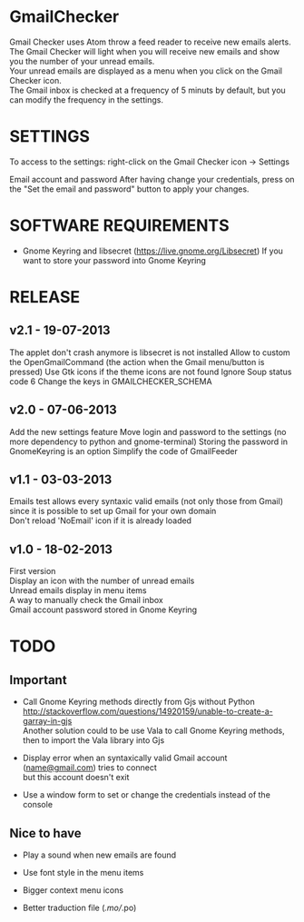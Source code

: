 GmailChecker
============

Gmail Checker uses Atom throw a feed reader to receive new emails alerts.  
The Gmail Checker will light when you will receive new emails and show you the number of your unread emails.  
Your unread emails are displayed as a menu when you click on the Gmail Checker icon.  
The Gmail inbox is checked at a frequency of 5 minuts by default, but you can modify the frequency in the settings.


SETTINGS
============

To access to the settings: right-click on the Gmail Checker icon -> Settings

Email account and password
After having change your credentials, press on the "Set the email and password" button to apply your changes.


SOFTWARE REQUIREMENTS
============

* Gnome Keyring and libsecret (https://live.gnome.org/Libsecret)
  If you want to store your password into Gnome Keyring


RELEASE
============

v2.1 - 19-07-2013
------------
The applet don't crash anymore is libsecret is not installed
Allow to custom the OpenGmailCommand (the action when the Gmail menu/button is pressed)
Use Gtk icons if the theme icons are not found
Ignore Soup status code 6
Change the keys in GMAILCHECKER_SCHEMA


v2.0 - 07-06-2013
------------
Add the new settings feature
Move login and password to the settings (no more dependency to python and gnome-terminal)
Storing the password in GnomeKeyring is an option
Simplify the code of GmailFeeder


v1.1 - 03-03-2013
------------
Emails test allows every syntaxic valid emails (not only those from Gmail) since it is possible to set up Gmail for your own domain  
Don't reload 'NoEmail' icon if it is already loaded

v1.0 - 18-02-2013
------------
First version  
Display an icon with the number of unread emails  
Unread emails display in menu items  
A way to manually check the Gmail inbox  
Gmail account password stored in Gnome Keyring


TODO
============

Important
------------
* Call Gnome Keyring methods directly from Gjs without Python  
  http://stackoverflow.com/questions/14920159/unable-to-create-a-garray-in-gjs  
  Another solution could to be use Vala to call Gnome Keyring methods, then to import the Vala library into Gjs

* Display error when an syntaxically valid Gmail account (name@gmail.com) tries to connect  
  but this account doesn't exit
  
* Use a window form to set or change the credentials instead of the console

Nice to have
------------
* Play a sound when new emails are found

* Use font style in the menu items

* Bigger context menu icons

* Better traduction file (*.mo/*.po)

